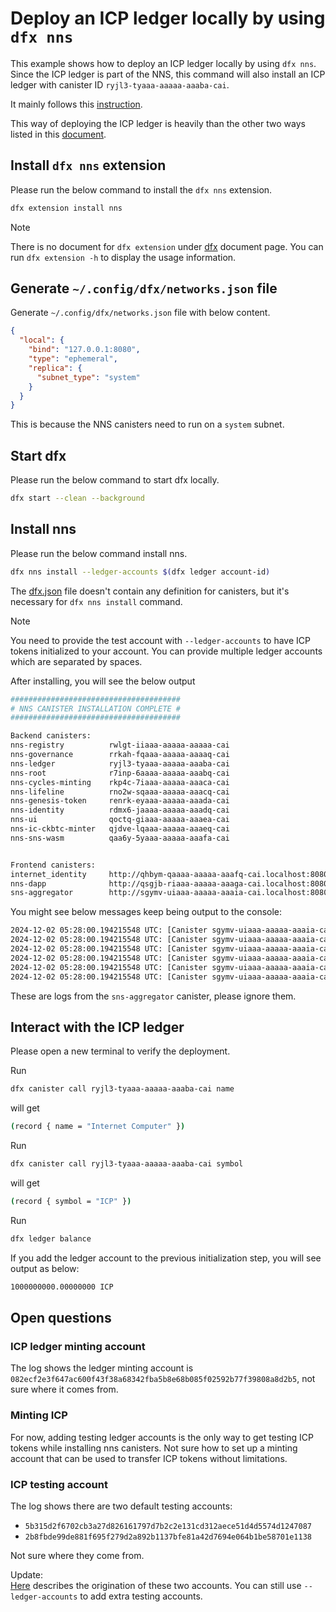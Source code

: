 # Deploy an ICP ledger locally by using `dfx nns`

This example shows how to deploy an ICP ledger locally by using `dfx nns`. Since the ICP ledger is part of the NNS, this command will also install an ICP ledger with canister ID `ryjl3-tyaaa-aaaaa-aaaba-cai`. 

It mainly follows this [instruction](https://internetcomputer.org/docs/current/developer-docs/developer-tools/cli-tools/cli-reference/dfx-nns#dfx-nns-install). 

This way of deploying the ICP ledger is heavily than the other two ways listed in this [document](../README.md).

## Install `dfx nns` extension

Please run the below command to install the `dfx nns` extension.

```bash
dfx extension install nns
```

> [!NOTE]
> There is no document for `dfx extension` under [dfx](https://internetcomputer.org/docs/current/developer-docs/developer-tools/cli-tools/cli-reference/) document page.
> You can run `dfx extension -h` to display the usage information.

## Generate `~/.config/dfx/networks.json` file

Generate `~/.config/dfx/networks.json` file with below content.

```json
{
  "local": {
    "bind": "127.0.0.1:8080",
    "type": "ephemeral",
    "replica": {
      "subnet_type": "system"
    }
  }
}
```

This is because the NNS canisters need to run on a `system` subnet.

## Start dfx

Please run the below command to start dfx locally.

```bash
dfx start --clean --background
```

## Install nns

Please run the below command install nns.

```bash
dfx nns install --ledger-accounts $(dfx ledger account-id)
```

The [dfx.json](dfx.json) file doesn't contain any definition for canisters, but it's necessary for `dfx nns install` command.

> [!NOTE]
> You need to provide the test account with `--ledger-accounts` to have ICP tokens initialized to your account.
> You can provide multiple ledger accounts which are separated by spaces.

After installing, you will see the below output

```bash
######################################
# NNS CANISTER INSTALLATION COMPLETE #
######################################

Backend canisters:
nns-registry          rwlgt-iiaaa-aaaaa-aaaaa-cai
nns-governance        rrkah-fqaaa-aaaaa-aaaaq-cai
nns-ledger            ryjl3-tyaaa-aaaaa-aaaba-cai
nns-root              r7inp-6aaaa-aaaaa-aaabq-cai
nns-cycles-minting    rkp4c-7iaaa-aaaaa-aaaca-cai
nns-lifeline          rno2w-sqaaa-aaaaa-aaacq-cai
nns-genesis-token     renrk-eyaaa-aaaaa-aaada-cai
nns-identity          rdmx6-jaaaa-aaaaa-aaadq-cai
nns-ui                qoctq-giaaa-aaaaa-aaaea-cai
nns-ic-ckbtc-minter   qjdve-lqaaa-aaaaa-aaaeq-cai
nns-sns-wasm          qaa6y-5yaaa-aaaaa-aaafa-cai


Frontend canisters:
internet_identity     http://qhbym-qaaaa-aaaaa-aaafq-cai.localhost:8080/
nns-dapp              http://qsgjb-riaaa-aaaaa-aaaga-cai.localhost:8080/
sns-aggregator        http://sgymv-uiaaa-aaaaa-aaaia-cai.localhost:8080/
```

You might see below messages keep being output to the console:

```bash
2024-12-02 05:28:00.194215548 UTC: [Canister sgymv-uiaaa-aaaaa-aaaia-cai] Getting upstream data...
2024-12-02 05:28:00.194215548 UTC: [Canister sgymv-uiaaa-aaaaa-aaaia-cai] Maybe have SNSs
2024-12-02 05:28:00.194215548 UTC: [Canister sgymv-uiaaa-aaaaa-aaaia-cai] Need to get more SNSs
2024-12-02 05:28:00.194215548 UTC: [Canister sgymv-uiaaa-aaaaa-aaaia-cai] Asking for more SNSs
2024-12-02 05:28:00.194215548 UTC: [Canister sgymv-uiaaa-aaaaa-aaaia-cai] Asked for more SNSs
2024-12-02 05:28:00.194215548 UTC: [Canister sgymv-uiaaa-aaaaa-aaaia-cai] Yay, got 0 SNSs: {"instances":[]}
```

These are logs from the `sns-aggregator` canister, please ignore them.

## Interact with the ICP ledger

Please open a new terminal to verify the deployment.

Run
```bash
dfx canister call ryjl3-tyaaa-aaaaa-aaaba-cai name
```
will get
```bash
(record { name = "Internet Computer" })
```

Run
```bash
dfx canister call ryjl3-tyaaa-aaaaa-aaaba-cai symbol
```
will get
```bash
(record { symbol = "ICP" })
```

Run
```bash
dfx ledger balance
```

If you add the ledger account to the previous initialization step, you will see output as below:
```bash
1000000000.00000000 ICP
```

## Open questions

### ICP ledger minting account

The log shows the ledger minting account is `082ecf2e3f647ac600f43f38a68342fba5b8e68b085f02592b77f39808a8d2b5`, not sure where it comes from.

### Minting ICP

For now, adding testing ledger accounts is the only way to get testing ICP tokens while installing nns canisters. Not sure how to set up a minting account that can be used to transfer ICP tokens without limitations.

### ICP testing account

The log shows there are two default testing accounts:

- `5b315d2f6702cb3a27d826161797d7b2c2e131cd312aece51d4d5574d1247087`
- `2b8fbde99de881f695f279d2a892b1137bfe81a42d7694e064b1be58701e1138`

Not sure where they come from.

Update:  
[Here](https://internetcomputer.org/docs/current/developer-docs/developer-tools/cli-tools/cli-reference/dfx-nns#example-accessing-icp-on-the-command-line) describes the origination of these two accounts. You can still use `--ledger-accounts` to add extra testing accounts.
